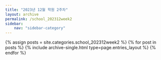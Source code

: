 ```yaml
---
title: "2023년 12월 학원 2주차"
layout: archive
permalink: /school_202312week2
sidebar:
    nav: "sidebar-category"
---
```



{% assign posts = site.categories.school_202312week2 %}
{% for post in posts %} {% include archive-single.html type=page.entries_layout %} {% endfor %}